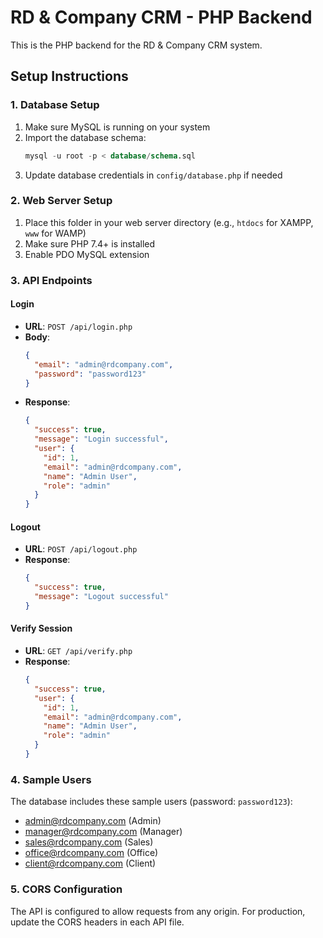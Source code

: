 # RD & Company CRM - PHP Backend

This is the PHP backend for the RD & Company CRM system.

## Setup Instructions

### 1. Database Setup
1. Make sure MySQL is running on your system
2. Import the database schema:
   ```sql
   mysql -u root -p < database/schema.sql
   ```
3. Update database credentials in `config/database.php` if needed

### 2. Web Server Setup
1. Place this folder in your web server directory (e.g., `htdocs` for XAMPP, `www` for WAMP)
2. Make sure PHP 7.4+ is installed
3. Enable PDO MySQL extension

### 3. API Endpoints

#### Login
- **URL**: `POST /api/login.php`
- **Body**: 
  ```json
  {
    "email": "admin@rdcompany.com",
    "password": "password123"
  }
  ```
- **Response**:
  ```json
  {
    "success": true,
    "message": "Login successful",
    "user": {
      "id": 1,
      "email": "admin@rdcompany.com",
      "name": "Admin User",
      "role": "admin"
    }
  }
  ```

#### Logout
- **URL**: `POST /api/logout.php`
- **Response**:
  ```json
  {
    "success": true,
    "message": "Logout successful"
  }
  ```

#### Verify Session
- **URL**: `GET /api/verify.php`
- **Response**:
  ```json
  {
    "success": true,
    "user": {
      "id": 1,
      "email": "admin@rdcompany.com",
      "name": "Admin User",
      "role": "admin"
    }
  }
  ```

### 4. Sample Users
The database includes these sample users (password: `password123`):
- admin@rdcompany.com (Admin)
- manager@rdcompany.com (Manager)
- sales@rdcompany.com (Sales)
- office@rdcompany.com (Office)
- client@rdcompany.com (Client)

### 5. CORS Configuration
The API is configured to allow requests from any origin. For production, update the CORS headers in each API file.
